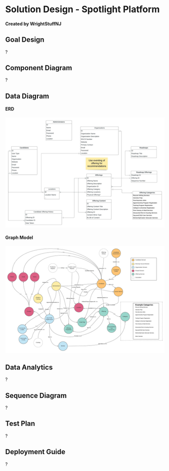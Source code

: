 # Solution Design - Spotlight Platform
#### Created by WrightStuffNJ

## Goal Design
?

## Component Diagram
?

## Data Diagram
#### ERD
![Goal Context diagram](/assets/images/DiversityCyberCouncil-ERD.jpeg)

#### Graph Model
![Goal Context diagram](/assets/images/DiversityCyberCouncil-GraphModel.jpeg)

## Data Analytics
?

## Sequence Diagram  
?

## Test Plan
?

## Deployment Guide
?
